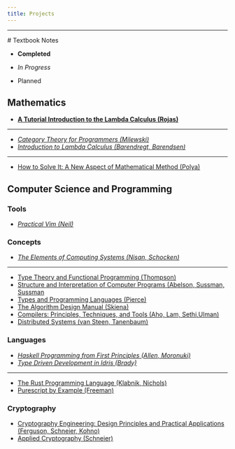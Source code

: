 ```yaml
---
title: Projects
---
```

<hr>
# Textbook Notes

- **Completed**

- *In Progress*

- Planned

## Mathematics

- **[A Tutorial Introduction to the Lambda Calculus (Rojas)](/notes/tilc/00.html)**

----

- *[Category Theory for Programmers (Milewski)](/notes/ctfp/00.html)*
- *[Introduction to Lambda Calculus (Barendregt, Barendsen)](/notes/lcbb/00.html)*

----

- [How to Solve It: A New Aspect of Mathematical Method (Polya)](/notes/htsi/00.html)

## Computer Science and Programming

### Tools

- *[Practical Vim (Neil)](/notes/pvim/00.html)*

### Concepts

- *[The Elements of Computing Systems (Nisan, Schocken)](/notes/tecp/00.html)*

----

- [Type Theory and Functional Programming (Thompson)](/notes/ttfp/00.html)
- [Structure and Interpretation of Computer Programs (Abelson, Sussman, Sussman](/notes/sicp/00.html)
- [Types and Programming Languages (Pierce)](/notes/tapl/00.html)
- [The Algorithm Design Manual (Skiena)](/notes/tadm/00.html)
- [Compilers: Principles, Techniques, and Tools (Aho, Lam, Sethi,Ulman)](/notes/cptt/00.html)
- [Distributed Systems (van Steen, Tanenbaum)](/notes/dsys/00.html)


### Languages

- *[Haskell Programming from First Principles (Allen, Moronuki)](/notes/hpfp/00.html)*
- *[Type Driven Development in Idris (Brady)](/notes/tddi/00.html)*

----

- [The Rust Programming Language (Klabnik, Nichols)](/notes/trpl/00.html)
- [Purescript by Example (Freeman)](/notes/psbe/00.html)

### Cryptography

- [Cryptography Engineering: Design Principles and Practical Applications (Ferguson, Schneier, Kohno)](/notes/cedp/00.html)
- [Applied Cryptography (Schneier)](/notes/apcr/00.html)

